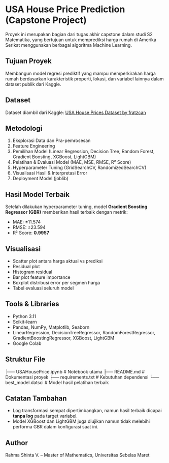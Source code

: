 # USA House Price Prediction (Capstone Project)

Proyek ini merupakan bagian dari tugas akhir capstone dalam studi S2 Matematika, yang bertujuan untuk memprediksi harga rumah di Amerika Serikat menggunakan berbagai algoritma Machine Learning.

## Tujuan Proyek
Membangun model regresi prediktif yang mampu memperkirakan harga rumah berdasarkan karakteristik properti, lokasi, dan variabel lainnya dalam dataset publik dari Kaggle.

## Dataset
Dataset diambil dari Kaggle:
[USA House Prices Dataset by fratzcan](https://www.kaggle.com/datasets/fratzcan/usa-house-prices)

## Metodologi
1. Eksplorasi Data dan Pra-pemrosesan
2. Feature Engineering
3. Pemilihan Model (Linear Regression, Decision Tree, Random Forest, Gradient Boosting, XGBoost, LightGBM)
4. Pelatihan & Evaluasi Model (MAE, MSE, RMSE, R² Score)
5. Hyperparameter Tuning (GridSearchCV, RandomizedSearchCV)
6. Visualisasi Hasil & Interpretasi Error
7. Deployment Model (joblib)

## Hasil Model Terbaik
Setelah dilakukan hyperparameter tuning, model **Gradient Boosting Regressor (GBR)** memberikan hasil terbaik dengan metrik:

- MAE: ±11.574
- RMSE: ±23.594
- R² Score: **0.9957**

## Visualisasi
- Scatter plot antara harga aktual vs prediksi
- Residual plot
- Histogram residual
- Bar plot feature importance
- Boxplot distribusi error per segmen harga
- Tabel evaluasi seluruh model

## Tools & Libraries
- Python 3.11
- Scikit-learn
- Pandas, NumPy, Matplotlib, Seaborn
- LinearRegression, DecisionTreeRegressor, RandomForestRegressor, GradientBoostingRegressor, XGBoost, LightGBM
- Google Colab

## Struktur File
├── USAHousePrice.ipynb # Notebook utama
├── README.md # Dokumentasi proyek
├── requirements.txt # Kebutuhan dependensi
└── best_model.datsci # Model hasil pelatihan terbaik


## Catatan Tambahan
- Log transformasi sempat dipertimbangkan, namun hasil terbaik dicapai **tanpa log** pada target variabel.
- Model XGBoost dan LightGBM juga diujikan namun tidak melebihi performa GBR dalam konfigurasi saat ini.

## Author
Rahma Shinta V. – Master of Mathematics, Universitas Sebelas Maret

